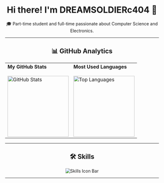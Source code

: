 <div align="center">

# Hi there! I'm DREAMSOLDIERc404 👋

🎓 Part-time student and full-time passionate about Computer Science and Electronics.

---

## 📊 GitHub Analytics

<table align="center">
  <tr>
    <td>
      <b>My GitHub Stats</b><br><br>
      <img src="https://github-readme-stats.vercel.app/api?username=DREAMSOLDIERc404&show_icons=true&theme=default" alt="GitHub Stats" height="200"/>
    </td>
    <td>
      <b>Most Used Languages</b><br><br>
      <img src="https://github-readme-stats.vercel.app/api/top-langs/?username=DREAMSOLDIERc404&layout=compact&theme=default" alt="Top Languages" height="200"/>
    </td>
  </tr>
</table>

---

## 🛠️ Skills

<p align="center">
  <img src="https://skillicons.dev/icons?i=c,c++,java,javascript,html,gradle,bash,git,arduino,raspberrypi,kali,kotlin" alt="Skills Icon Bar"/>
</p>

---

<!--
**DREAMSOLDIERc404/DREAMSOLDIERc404** is a ✨ special ✨ repository because its `README.md` (this file) appears on your GitHub profile.
-->

</div>
